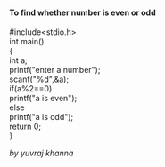 #### To find whether number is even or odd

#include<stdio.h>  
int main()  
{  
int a;  
printf("enter a number");  
scanf("%d",&a);  
if(a%2==0)  
printf("a is even");  
else  
printf("a is odd");  
return 0;  
}

*by yuvraj khanna*
